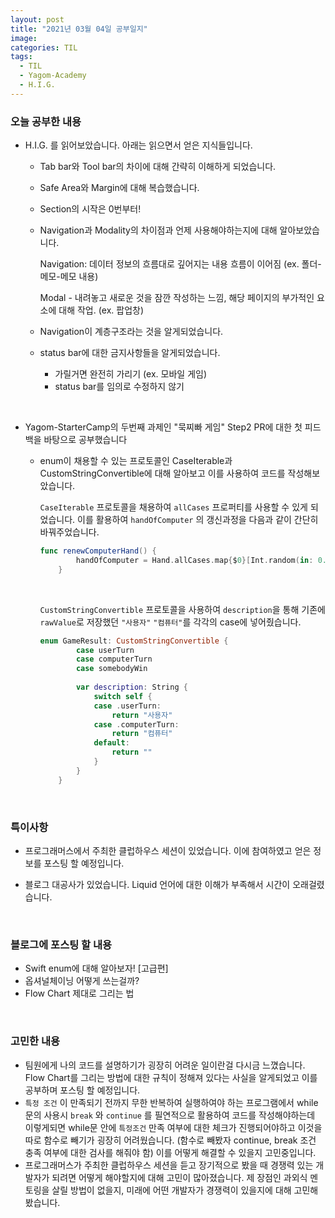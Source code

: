 ```yaml
---
layout: post
title: "2021년 03월 04일 공부일지"
image:
categories: TIL
tags:
  - TIL
  - Yagom-Academy
  - H.I.G.
---
```




### 오늘 공부한 내용

- H.I.G. 를 읽어보았습니다. 아래는 읽으면서 얻은 지식들입니다.

  - Tab bar와 Tool bar의 차이에 대해 간략히 이해하게 되었습니다.

  - Safe Area와  Margin에 대해 복습했습니다.

  - Section의 시작은 0번부터!

  - Navigation과 Modality의 차이점과 언제 사용해야하는지에 대해 알아보았습니다.

    Navigation:  데이터 정보의 흐름대로 깊어지는 내용 흐름이 이어짐 (ex. 폴더-메모-메모 내용)

    Modal - 내려놓고 새로운 것을 잠깐 작성하는 느낌, 해당 페이지의 부가적인 요소에 대해 작업. (ex. 팝업창)

  - Navigation이 계층구조라는 것을 알게되었습니다.

  - status bar에 대한 금지사항들을 알게되었습니다.

    - 가릴거면 완전히 가리기 (ex. 모바일 게임)
    - status bar를 임의로 수정하지 않기


<br/>

- Yagom-StarterCamp의 두번째 과제인 "묵찌빠 게임" Step2 PR에 대한 첫 피드백을 바탕으로 공부했습니다

  - enum이 채용할 수 있는 프로토콜인 CaseIterable과 CustomStringConvertible에 대해 알아보고 이를 사용하여 코드를 작성해보았습니다.

    `CaseIterable` 프로토콜을 채용하여 `allCases` 프로퍼티를 사용할 수 있게 되었습니다. 이를 활용하여 `handOfComputer` 의 갱신과정을 다음과 같이 간단히 바꿔주었습니다.

    ```swift
    func renewComputerHand() {
            handOfComputer = Hand.allCases.map{$0}[Int.random(in: 0...2)]
        }
    ```

    <br/>

    `CustomStringConvertible` 프로토콜을 사용하여 `description`을 통해 기존에 `rawValue`로 저장했던 `"사용자"` `"컴퓨터"`를 각각의 case에 넣어줬습니다.

    ```swift
    enum GameResult: CustomStringConvertible {
            case userTurn
            case computerTurn
            case somebodyWin
            
            var description: String {
                switch self {
                case .userTurn:
                    return "사용자"
                case .computerTurn:
                    return "컴퓨터"
                default:
                    return ""
                }
            }
        }
    ```

  <br/>

### 특이사항

- 프로그래머스에서 주최한 클럽하우스 세션이 있었습니다. 이에 참여하였고 얻은 정보를 포스팅 할 예정입니다.

- 블로그 대공사가 있었습니다. Liquid 언어에 대한 이해가 부족해서 시간이 오래걸렸습니다.

  

<br/>

### 블로그에 포스팅 할 내용

- Swift enum에 대해 알아보자! [고급편]
- 옵셔널체이닝 어떻게 쓰는걸까?
- Flow Chart 제대로 그리는 법

<br/>

### 고민한 내용

- 팀원에게 나의 코드를 설명하기가 굉장히 어려운 일이란걸 다시금 느꼈습니다. Flow Chart를 그리는 방법에 대한 규칙이 정해져 있다는 사실을 알게되었고 이를 공부하며 포스팅 할 예정입니다.
- `특정 조건` 이 만족되기 전까지 무한 반복하여 실행하여야 하는 프로그램에서 while문의 사용시 `break` 와 `continue` 를 필연적으로 활용하여 코드를 작성해야하는데 이렇게되면 while문 안에 `특정조건`  만족 여부에 대한 체크가 진행되어야하고 이것을 따로 함수로 빼기가 굉장히 어려웠습니다. (함수로 빼봤자 continue, break 조건 충족 여부에 대한 검사를 해줘야 함) 이를 어떻게 해결할 수 있을지 고민중입니다.
- 프로그래머스가 주최한 클럽하우스 세션을 듣고 장기적으로 봤을 때 경쟁력 있는 개발자가 되려면 어떻게 해야할지에 대해 고민이 많아졌습니다. 제 장점인 과외식 멘토링을 살릴 방법이 없을지, 미래에 어떤 개발자가 경쟁력이 있을지에 대해 고민해봤습니다.

